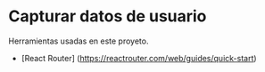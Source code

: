 # Capturar datos de usuario

Herramientas usadas en este proyeto.

- [React Router] (https://reactrouter.com/web/guides/quick-start)